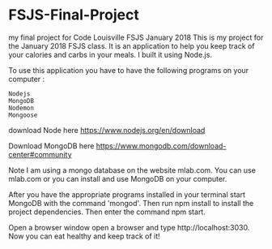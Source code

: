 # FSJS-Final-Project
my final project for Code Louisville FSJS January 2018
This is my project for the January 2018 FSJS class. It is an application to help you keep track of your calories and carbs in your meals. I built it using Node.js.

To use this application you have to have the following programs on your computer :

    Nodejs
    MongoDB
    Nodemon
    Mongoose

download Node here https://www.nodejs.org/en/download

Download MongoDB here https://www.mongodb.com/download-center#community

Note I am using a mongo database on the website mlab.com. You can use mlab.com or you can install and use MongoDB on your computer.

After you have the appropriate programs installed in your terminal start MongoDB with the command 'mongod'. Then run npm install to install the project dependencies. Then enter the command npm start.

Open a browser window open a browser and type http://localhost:3030. Now you can eat healthy and keep track of it!
